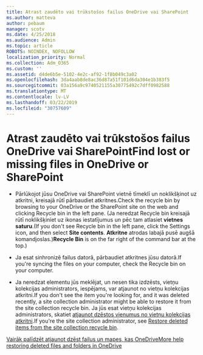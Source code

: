 ```yaml
---
title: Atrast zaudēto vai trūkstošos failus OneDrive vai SharePoint
ms.author: matteva
author: pebaum
manager: scotv
ms.date: 4/25/2018
ms.audience: Admin
ms.topic: article
ROBOTS: NOINDEX, NOFOLLOW
localization_priority: Normal
ms.collection: Adm_O365
ms.custom: ''
ms.assetid: d4de6b5e-5102-4e2c-af92-1f8b049c3a02
ms.openlocfilehash: 3da4aab8de8ac36d87a51f101d6da304e1b383f5
ms.sourcegitcommit: 03a156a9c9740521155a30775492c7dff0982588
ms.translationtype: MT
ms.contentlocale: lv-LV
ms.lasthandoff: 03/22/2019
ms.locfileid: "30757609"
---
```

# <a name="find-lost-or-missing-files-in-onedrive-or-sharepoint"></a><span data-ttu-id="492ec-102">Atrast zaudēto vai trūkstošos failus OneDrive vai SharePoint</span><span class="sxs-lookup"><span data-stu-id="492ec-102">Find lost or missing files in OneDrive or SharePoint</span></span>

- <span data-ttu-id="492ec-103">Pārlūkojot jūsu OneDrive vai SharePoint vietnē tīmeklī un noklikšķinot uz atkritni, kreisajā rūtī pārbaudiet atkritnes.</span><span class="sxs-lookup"><span data-stu-id="492ec-103">Check the recycle bin by browsing to your OneDrive or the SharePoint site on the web and clicking Recycle bin in the left pane.</span></span> <span data-ttu-id="492ec-104">(Ja neredzat Recycle bin kreisajā rūtī noklikšķiniet uz ikonas iestatījumus un pēc tam atlasiet **vietnes saturu**.</span><span class="sxs-lookup"><span data-stu-id="492ec-104">(If you don't see Recycle bin in the left pane, click the Settings icon, and then select **Site contents**.</span></span> <span data-ttu-id="492ec-105">**Atkritne** atrodas labajā pusē augšā komandjoslas.)</span><span class="sxs-lookup"><span data-stu-id="492ec-105">**Recycle Bin** is on the far right of the command bar at the top.)</span></span> 
    
- <span data-ttu-id="492ec-106">Ja esat sinhronizē failus datorā, pārbaudiet atkritnes jūsu datorā.</span><span class="sxs-lookup"><span data-stu-id="492ec-106">If you're syncing the files on your computer, check the Recycle bin on your computer.</span></span> 
    
- <span data-ttu-id="492ec-107">Ja neredzat elementu jūs meklējat, un nesen tika izdzēsts, vietņu kolekcijas administrators, iespējams, var atjaunot no vietņu kolekcijas atkritni.</span><span class="sxs-lookup"><span data-stu-id="492ec-107">If you don't see the item you're looking for, and it was deleted recently, a site collection administrator might be able to restore it from the site collection recycle bin.</span></span> <span data-ttu-id="492ec-108">Ja jūs esat vietņu kolekcijas administrators, skatiet [atjaunot dzēstos vienumus no vietņu kolekcijas atkritni](https://go.microsoft.com/fwlink/?linkid=866439).</span><span class="sxs-lookup"><span data-stu-id="492ec-108">If you're the site collection administrator, see [Restore deleted items from the site collection recycle bin](https://go.microsoft.com/fwlink/?linkid=866439).</span></span>
    
[<span data-ttu-id="492ec-109">Vairāk palīdzēt atjaunot dzēst failus un mapes, kas OneDrive</span><span class="sxs-lookup"><span data-stu-id="492ec-109">More help restoring deleted files and folders in OneDrive</span></span>](https://go.microsoft.com/fwlink/?linkid=872872)
  

